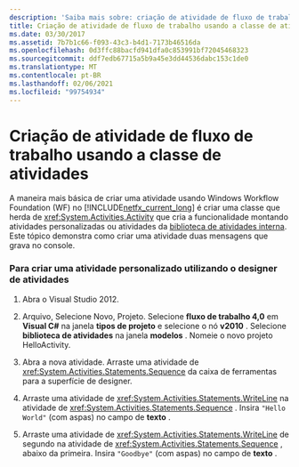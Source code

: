 ```yaml
---
description: 'Saiba mais sobre: criação de atividade de fluxo de trabalho usando a classe de atividade'
title: Criação de atividade de fluxo de trabalho usando a classe de atividades
ms.date: 03/30/2017
ms.assetid: 7b7b1c66-f093-43c3-b4d1-7173b46516da
ms.openlocfilehash: 0d3ffc88bacfd941dfa0c853991bf72045468323
ms.sourcegitcommit: ddf7edb67715a5b9a45e3dd44536dabc153c1de0
ms.translationtype: MT
ms.contentlocale: pt-BR
ms.lasthandoff: 02/06/2021
ms.locfileid: "99754934"
---
```

# <a name="workflow-activity-authoring-using-the-activity-class"></a>Criação de atividade de fluxo de trabalho usando a classe de atividades

A maneira mais básica de criar uma atividade usando Windows Workflow Foundation (WF) no [!INCLUDE[netfx_current_long](../../../includes/netfx-current-long-md.md)] é criar uma classe que herda de <xref:System.Activities.Activity> que cria a funcionalidade montando atividades personalizadas ou atividades da [biblioteca de atividades interna](net-framework-4-5-built-in-activity-library.md). Este tópico demonstra como criar uma atividade duas mensagens que grava no console.

### <a name="to-create-a-custom-activity-using-the-activity-designer"></a>Para criar uma atividade personalizado utilizando o designer de atividades

1. Abra o Visual Studio 2012.

2. Arquivo, Selecione Novo, Projeto. Selecione **fluxo de trabalho 4,0** em **Visual C#** na janela **tipos de projeto** e selecione o nó **v2010** . Selecione **biblioteca de atividades** na janela **modelos** . Nomeie o novo projeto HelloActivity.

3. Abra a nova atividade.  Arraste uma atividade de <xref:System.Activities.Statements.Sequence> da caixa de ferramentas para a superfície de designer.

4. Arraste uma atividade de <xref:System.Activities.Statements.WriteLine> na atividade de <xref:System.Activities.Statements.Sequence> . Insira `"Hello World"` (com aspas) no campo de **texto** .

5. Arraste uma atividade de <xref:System.Activities.Statements.WriteLine> de segundo na atividade de <xref:System.Activities.Statements.Sequence> , abaixo da primeira. Insira `"Goodbye"` (com aspas) no campo de **texto** .
